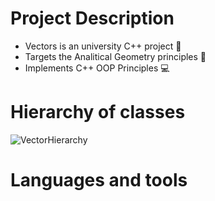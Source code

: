 

# Project Description 
- Vectors is an university C++ project 📝
- Targets the Analitical Geometry principles 📐
- Implements C++ OOP Principles 💻

# Hierarchy of classes
![VectorHierarchy](https://user-images.githubusercontent.com/63510557/116783797-74ba0b80-aa99-11eb-8741-ad32a3613a94.png)

# Languages and tools
